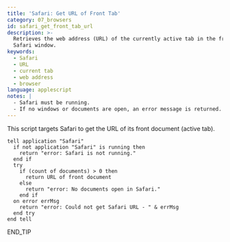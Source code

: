 ```yaml
---
title: 'Safari: Get URL of Front Tab'
category: 07_browsers
id: safari_get_front_tab_url
description: >-
  Retrieves the web address (URL) of the currently active tab in the frontmost
  Safari window.
keywords:
  - Safari
  - URL
  - current tab
  - web address
  - browser
language: applescript
notes: |
  - Safari must be running.
  - If no windows or documents are open, an error message is returned.
---
```


This script targets Safari to get the URL of its front document (active tab).

```applescript
tell application "Safari"
  if not application "Safari" is running then
    return "error: Safari is not running."
  end if
  try
    if (count of documents) > 0 then
      return URL of front document
    else
      return "error: No documents open in Safari."
    end if
  on error errMsg
    return "error: Could not get Safari URL - " & errMsg
  end try
end tell
```
END_TIP
